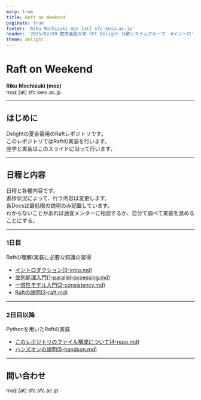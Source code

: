 ```yaml
---
marp: true
title: Raft on Weekend
paginate: true
footer: 'Riku Mochizuki moz [at] sfc.keio.ac.jp'
header: '2025/02/09 慶應義塾大学 SFC Delight 分散システムグループ  #イントロ'
theme: delight
---
```


# Raft on Weekend

**Riku Mochizuki (moz)**  
moz [at] sfc.keio.ac.jp

---

## はじめに

Delightの夏合宿用のRaftレポジトリです。  
このレポジトリではRaftの実装を行います。  
座学と実装はこのスライドに沿って行います。

---

## 日程と内容 

日程と各種内容です。  
進捗状況によって、行う内容は変更します。  
各Docsは最低限の説明のみ記載しています。  
わからないことがあれば適宜メンターに相談するか、自分で調べて実装を進めることにする。

---

### 1日目

Raftの理解/実装に必要な知識の習得

- [イントロダクション(0-intro.md)](0-intro.md)
- [並列処理入門(1-parallel-pcoessing.md)](1-parallel-pcoessing.md)
- [一貫性モデル入門(2-consistency.md)](2-consistency.md)
- [Raftの説明(3-raft.md)](3-raft.md)

---

### 2日目以降

Pythonを用いたRaftの実装

- [このレポジトリのファイル構成について(4-repo.md)](4-repo.md)
- [ハンズオンの説明(5-handson.md)](5-handson.md)

---

## 問い合わせ

moz [at] sfc.sfc.ac.jp
